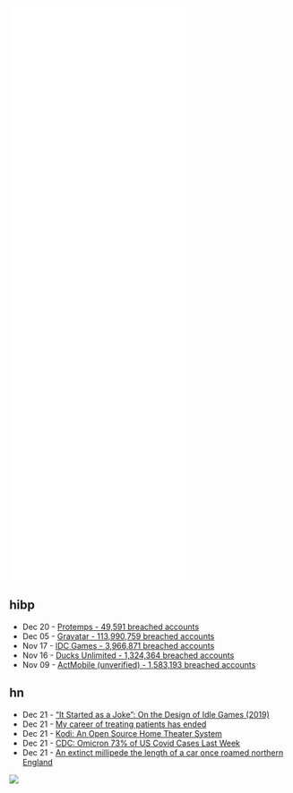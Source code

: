 ![Metrics](https://raw.githubusercontent.com/phixion/phixion/master/metrics.svg)

## hibp

<!--
for https://github.com/phixion/phixion/blob/main/.github/workflows/feeds.yml
-->
<!--START_SECTION:haveibeenpwnd-->
- Dec 20 - [Protemps - 49,591 breached accounts](https://haveibeenpwned.com/PwnedWebsites#Protemps)
- Dec 05 - [Gravatar - 113,990,759 breached accounts](https://haveibeenpwned.com/PwnedWebsites#Gravatar)
- Nov 17 - [IDC Games - 3,966,871 breached accounts](https://haveibeenpwned.com/PwnedWebsites#IDCGames)
- Nov 16 - [Ducks Unlimited - 1,324,364 breached accounts](https://haveibeenpwned.com/PwnedWebsites#DucksUnlimited)
- Nov 09 - [ActMobile (unverified) - 1,583,193 breached accounts](https://haveibeenpwned.com/PwnedWebsites#ActMobile)
<!--END_SECTION:haveibeenpwnd-->

## hn

<!--
for https://github.com/phixion/phixion/blob/main/.github/workflows/feeds.yml
-->
<!--START_SECTION:hn-->
- Dec 21 - [“It Started as a Joke”: On the Design of Idle Games (2019)](https://dl.acm.org/doi/10.1145/3311350.3347180)
- Dec 21 - [My career of treating patients has ended](https://old.reddit.com/r/QAnonCasualties/comments/rakxun/my_career_of_treating_patients_has_ended/)
- Dec 21 - [Kodi: An Open Source Home Theater System](https://kodi.tv/)
- Dec 21 - [CDC: Omicron 73% of US Covid Cases Last Week](https://covid.cdc.gov/covid-data-tracker/#variant-proportions)
- Dec 21 - [An extinct millipede the length of a car once roamed northern England](https://www.npr.org/2021/12/20/1065759563/extinct-millipede-car-northern-england-arthropleura)
<!--END_SECTION:hn-->

<!--
for https://yhype.me
-->
![](https://hit.yhype.me/github/profile?user_id=13013670)
